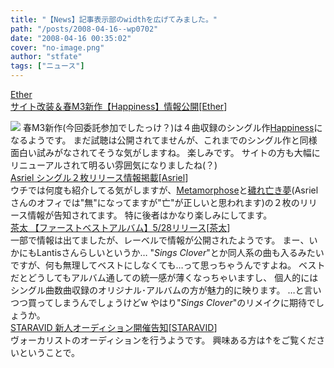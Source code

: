 ```yaml
---
title: "【News】記事表示部のwidthを広げてみました。"
path: "/posts/2008-04-16--wp0702"
date: "2008-04-16 00:35:02"
cover: "no-image.png"
author: "stfate"
tags: ["ニュース"]
---
```


<style type="text/css">
<!--
p {white-space: pre-wrap};
-->
</style>

<a class="topics" href="http://www.ether-music.com/" target="_blank">Ether サイト改装＆春M3新作【Happiness】情報公開</a><span class="junre">[<a href="http://www.ether-music.com/" target="_blank">Ether</a>]</span>
<div class="news"><a href="http://www.ether-music.com/music/happy.html" target="_blank"><img src="http://www.ether-music.com/img/hp/hpbanner.jpg"></a>
春M3新作(今回委託参加でしたっけ？)は４曲収録のシングル作<a href="http://www.ether-music.com/music/happy.html" target="_blank">Happiness</a>になるようです。
まだ試聴は公開されてませんが、これまでのシングル作と同様面白い試みがなされてそうな気がしますね。
楽しみです。
サイトの方も大幅にリニューアルされて明るい雰囲気になりましたね(？)</div>
<a class="topics" href="http://www.asriel.jp/m/" target="_blank">Asriel シングル２枚リリース情報掲載</a><span class="junre">[<a href="http://www.asriel.jp/m/" target="_blank">Asriel</a>]</span>
<div class="news">ウチでは何度も紹介してる気がしますが、<a href="http://5pb.jp/records/release/detail/detail.php?records_product_code=FVCG-1032" target="_blank">Metamorphose</a>と<a href="http://5pb.jp/records/release/detail/detail.php?records_product_code=FVCG-1031" target="_blank">穢れ亡き夢</a>(Asrielさんのオフィでは"無"になってますが"亡"が正しいと思われます)の２枚のリリース情報が告知されてます。
特に後者はかなり楽しみにしてます。</div>
<a class="topics" href="http://lantis.jp/new-release/data.php?id=68e89d568463c1a9420137f6aacd7c7c" target="_blank">茶太 【ファーストベストアルバム】5/28リリース</a><span class="junre">[<a href="http://chata.moo.jp/" target="_blank">茶太</a>]</span>
<div class="news">一部で情報は出てましたが、レーベルで情報が公開されたようです。
まー、いかにもLantisさんらしいというか…
"<em>Sings Clover</em>"とか同人系の曲も入るみたいですが、何も無理してベストにしなくても…って思っちゃうんですよね。
ベストだとどうしてもアルバム通しての統一感が薄くなっちゃいますし、
個人的にはシングル曲数曲収録のオリジナル･アルバムの方が魅力的に映ります。
…と言いつつ買ってしまうんでしょうけどw
やはり"<em>Sings Clover</em>"のリメイクに期待でしょうか。</div>
<a class="topics" href="http://www.staravid.com/" target="_blank">STARAVID 新人オーディション開催告知</a><span class="junre">[<a href="http://www.staravid.com/" target="_blank">STARAVID</a>]</span>
<div class="news">ヴォーカリストのオーディションを行うようです。
興味ある方は↑をご覧くださいということで。</div>
